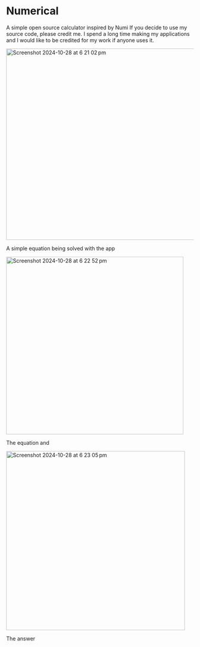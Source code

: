 # Numerical
A simple open source calculator inspired by Numi
If you decide to use my source code, please credit me. I spend a long time making my applications and I would like to be credited for my work if anyone uses it.

<img width="513" alt="Screenshot 2024-10-28 at 6 21 02 pm" src="https://github.com/user-attachments/assets/3c84692c-f263-437c-bd27-df4e28654a7c">

A simple equation being solved with the app 

<img width="476" alt="Screenshot 2024-10-28 at 6 22 52 pm" src="https://github.com/user-attachments/assets/6fb96e91-c9cd-4fdd-9257-0312ee581633">

The equation and 

<img width="480" alt="Screenshot 2024-10-28 at 6 23 05 pm" src="https://github.com/user-attachments/assets/786504dd-11c2-4d8e-81df-1e69f20f5078">

The answer


